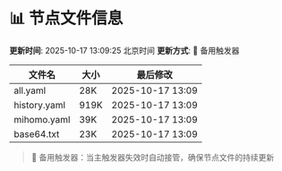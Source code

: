 # 📊 节点文件信息

**更新时间**: 2025-10-17 13:09:25 北京时间
**更新方式**: 🔄 备用触发器

| 文件名 | 大小 | 最后修改 |
|--------|------|----------|
| all.yaml | 28K | 2025-10-17 13:09 |
| history.yaml | 919K | 2025-10-17 13:09 |
| mihomo.yaml | 39K | 2025-10-17 13:09 |
| base64.txt | 23K | 2025-10-17 13:09 |

> 🔄 备用触发器：当主触发器失效时自动接管，确保节点文件的持续更新
